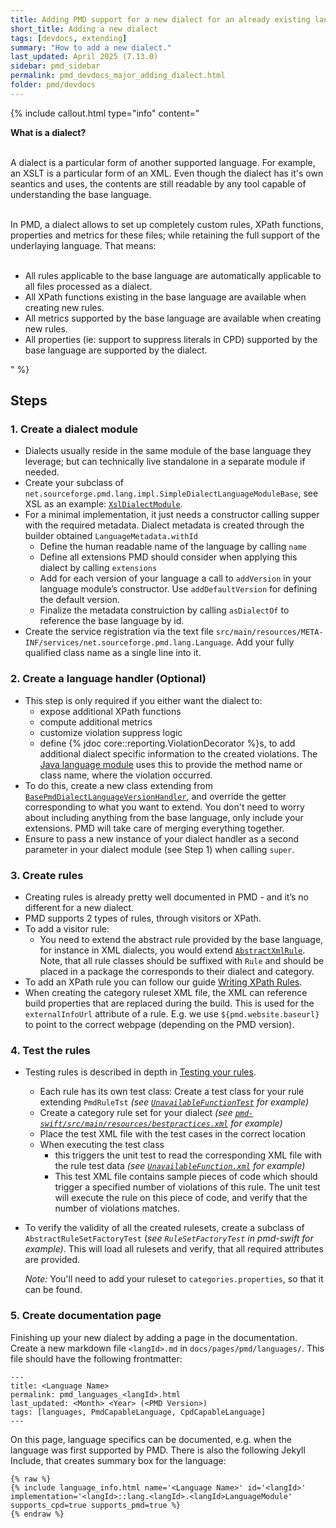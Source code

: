 ```yaml
---
title: Adding PMD support for a new dialect for an already existing language
short_title: Adding a new dialect
tags: [devdocs, extending]
summary: "How to add a new dialect."
last_updated: April 2025 (7.13.0)
sidebar: pmd_sidebar
permalink: pmd_devdocs_major_adding_dialect.html
folder: pmd/devdocs
---
```


{% include callout.html type="info" content="

**What is a dialect?**<br><br>

A dialect is a particular form of another supported language. For example, an XSLT is a particular form of an XML.
Even though the dialect has it's own seantics and uses, the contents are still readable by any tool capable of understanding the base language.<br><br>

In PMD, a dialect allows to set up completely custom rules, XPath functions, properties and metrics for these files;
while retaining the full support of the underlaying language. That means:<br><br>

- All rules applicable to the base language are automatically applicable to all files processed as a dialect.<br>
- All XPath functions existing in the base language are available when creating new rules.<br>
- All metrics supported by the base language are available when creating new rules.<br>
- All properties (ie: support to suppress literals in CPD) supported by the base language are supported by the dialect.<br>

" %}

## Steps

### 1.  Create a dialect module
*   Dialects usually reside in the same module of the base language they leverage; but can technically live standalone in a separate module if needed.
*   Create your subclass of `net.sourceforge.pmd.lang.impl.SimpleDialectLanguageModuleBase`, see XSL as an example: [`XslDialectModule`](https://github.com/pmd/pmd/blob/main/pmd-xml/src/main/java/net/sourceforge/pmd/lang/xml/xsl/XslDialectModule.java).
*   For a minimal implementation, it just needs a constructor calling supper with the required metadata.
    Dialect metadata is created through the builder obtained `LanguageMetadata.withId`
    *   Define the human readable name of the language by calling `name`
    *   Define all extensions PMD should consider when applying this dialect by calling `extensions`
    *   Add for each version of your language a call to `addVersion` in your language module’s constructor.
        Use `addDefaultVersion` for defining the default version.
    *   Finalize the metadata construiction by calling `asDialectOf` to reference the base language by id.
*   Create the service registration via the text file `src/main/resources/META-INF/services/net.sourceforge.pmd.lang.Language`.
    Add your fully qualified class name as a single line into it.

### 2. Create a language handler (Optional)
*   This step is only required if you either want the dialect to:
    *   expose additional XPath functions
    *   compute additional metrics
    *   customize violation suppress logic
    *   define {% jdoc core::reporting.ViolationDecorator %}s, to add additional dialect specific information to the
        created violations. The [Java language module](pmd_languages_java.html#violation-decorators) uses this to
        provide the method name or class name, where the violation occurred.
*   To do this, create a new class extending from [`BasePmdDialectLanguageVersionHandler`](https://github.com/pmd/pmd/blob/main/pmd-core/src/main/java/net/sourceforge/pmd/lang/impl/BasePmdDialectLanguageVersionHandler.java), and override the getter corresponding to what you want to extend.
    You don't need to worry about including anything from the base language, only include your extensions. PMD will take care of merging everything together.
*   Ensure to pass a new instance of your dialect handler as a second parameter in your dialect module (see Step 1) when calling `super`.

### 3. Create rules
*   Creating rules is already pretty well documented in PMD - and it’s no different for a new dialect.
*   PMD supports 2 types of rules, through visitors or XPath.
*   To add a visitor rule:
    *   You need to extend the abstract rule provided by the base language, for instance in XML dialects, you would extend [`AbstractXmlRule`](https://github.com/pmd/pmd/blob/main/pmd-xml/src/main/java/net/sourceforge/pmd/lang/xml/rule/AbstractXmlRule.java).
    Note, that all rule classes should be suffixed with `Rule` and should be placed
    in a package the corresponds to their dialect and category.
*   To add an XPath rule you can follow our guide [Writing XPath Rules](pmd_userdocs_extending_writing_xpath_rules.html).
*   When creating the category ruleset XML file, the XML can reference build properties that are replaced
    during the build. This is used for the `externalInfoUrl` attribute of a rule. E.g. we use `${pmd.website.baseurl}`
    to point to the correct webpage (depending on the PMD version).

### 4. Test the rules
*   Testing rules is described in depth in [Testing your rules](pmd_userdocs_extending_testing.html).
    *   Each rule has its own test class: Create a test class for your rule extending `PmdRuleTst`
        *(see
        [`UnavailableFunctionTest`](https://github.com/pmd/pmd/blob/main/pmd-swift/src/test/java/net/sourceforge/pmd/lang/swift/rule/bestpractices/UnavailableFunctionTest.java)
        for example)*
    *   Create a category rule set for your dialect *(see
        [`pmd-swift/src/main/resources/bestpractices.xml`](https://github.com/pmd/pmd/blob/main/pmd-swift/src/main/resources/category/swift/bestpractices.xml)
        for example)*
    *   Place the test XML file with the test cases in the correct location
    *   When executing the test class
        *   this triggers the unit test to read the corresponding XML file with the rule test data
            *(see
            [`UnavailableFunction.xml`](https://github.com/pmd/pmd/blob/main/pmd-swift/src/test/resources/net/sourceforge/pmd/lang/swift/rule/bestpractices/xml/UnavailableFunction.xml)
            for example)*
        *   This test XML file contains sample pieces of code which should trigger a specified number of
            violations of this rule. The unit test will execute the rule on this piece of code, and verify
            that the number of violations matches.
*   To verify the validity of all the created rulesets, create a subclass of `AbstractRuleSetFactoryTest`
    (*see `RuleSetFactoryTest` in pmd-swift for example)*.
    This will load all rulesets and verify, that all required attributes are provided.

    *Note:* You'll need to add your ruleset to `categories.properties`, so that it can be found.

### 5. Create documentation page
Finishing up your new dialect by adding a page in the documentation. Create a new markdown file
`<langId>.md` in `docs/pages/pmd/languages/`. This file should have the following frontmatter:

```
---
title: <Language Name>
permalink: pmd_languages_<langId>.html
last_updated: <Month> <Year> (<PMD Version>)
tags: [languages, PmdCapableLanguage, CpdCapableLanguage]
---
```

On this page, language specifics can be documented, e.g. when the language was first supported by PMD.
There is also the following Jekyll Include, that creates summary box for the language:

```
{% raw %}
{% include language_info.html name='<Language Name>' id='<langId>' implementation='<langId>::lang.<langId>.<langId>LanguageModule' supports_cpd=true supports_pmd=true %}
{% endraw %}
```

